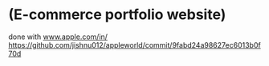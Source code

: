# (E-commerce portfolio website)
done with www.apple.com/in/
https://github.com/jishnu012/appleworld/commit/9fabd24a98627ec6013b0f70d
